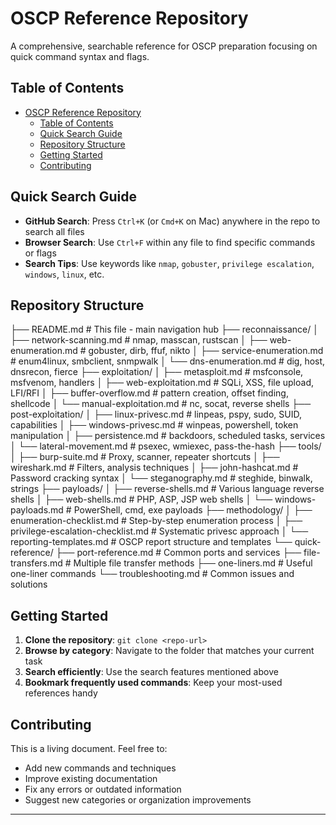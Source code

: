 # OSCP Reference Repository

A comprehensive, searchable reference for OSCP preparation focusing on quick command syntax and flags.

## Table of Contents

- [OSCP Reference Repository](#oscp-reference-repository)
  - [Table of Contents](#table-of-contents)
  - [Quick Search Guide](#quick-search-guide)
  - [Repository Structure](#repository-structure)
  - [Getting Started](#getting-started)
  - [Contributing](#contributing)

## Quick Search Guide

- **GitHub Search**: Press `Ctrl+K` (or `Cmd+K` on Mac) anywhere in the repo to search all files
- **Browser Search**: Use `Ctrl+F` within any file to find specific commands or flags
- **Search Tips**: Use keywords like `nmap`, `gobuster`, `privilege escalation`, `windows`, `linux`, etc.

## Repository Structure
├── README.md                           # This file - main navigation hub
├── reconnaissance/
│   ├── network-scanning.md             # nmap, masscan, rustscan
│   ├── web-enumeration.md              # gobuster, dirb, ffuf, nikto
│   ├── service-enumeration.md          # enum4linux, smbclient, snmpwalk
│   └── dns-enumeration.md              # dig, host, dnsrecon, fierce
├── exploitation/
│   ├── metasploit.md                   # msfconsole, msfvenom, handlers
│   ├── web-exploitation.md             # SQLi, XSS, file upload, LFI/RFI
│   ├── buffer-overflow.md              # pattern creation, offset finding, shellcode
│   └── manual-exploitation.md          # nc, socat, reverse shells
├── post-exploitation/
│   ├── linux-privesc.md                # linpeas, pspy, sudo, SUID, capabilities
│   ├── windows-privesc.md              # winpeas, powershell, token manipulation
│   ├── persistence.md                  # backdoors, scheduled tasks, services
│   └── lateral-movement.md             # psexec, wmiexec, pass-the-hash
├── tools/
│   ├── burp-suite.md                   # Proxy, scanner, repeater shortcuts
│   ├── wireshark.md                    # Filters, analysis techniques
│   ├── john-hashcat.md                 # Password cracking syntax
│   └── steganography.md                # steghide, binwalk, strings
├── payloads/
│   ├── reverse-shells.md               # Various language reverse shells
│   ├── web-shells.md                   # PHP, ASP, JSP web shells
│   └── windows-payloads.md             # PowerShell, cmd, exe payloads
├── methodology/
│   ├── enumeration-checklist.md        # Step-by-step enumeration process
│   ├── privilege-escalation-checklist.md # Systematic privesc approach
│   └── reporting-templates.md          # OSCP report structure and templates
└── quick-reference/
    ├── port-reference.md               # Common ports and services
    ├── file-transfers.md               # Multiple file transfer methods
    ├── one-liners.md                   # Useful one-liner commands
    └── troubleshooting.md              # Common issues and solutions

## Getting Started

1. **Clone the repository**: `git clone <repo-url>`
2. **Browse by category**: Navigate to the folder that matches your current task
3. **Search efficiently**: Use the search features mentioned above
4. **Bookmark frequently used commands**: Keep your most-used references handy

## Contributing

This is a living document. Feel free to:
- Add new commands and techniques
- Improve existing documentation
- Fix any errors or outdated information
- Suggest new categories or organization improvements

---